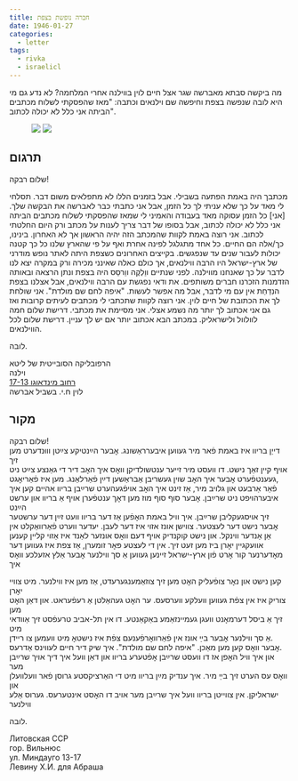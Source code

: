 ```yaml
---
title: חברה נופשת בצפת
date: 1946-01-27
categories:
  - letter
tags:
  - rivka
  - israelicl
---
```


מה ביקשה סבתא מאברשה שגר אצל חיים לוין בווילנה אחרי המלחמה?
לא נדע גם מי היא לובה שנפשה בצפת וחיפשה שם וילנאים וכתבה:
"מאז שהפסקתי לשלוח מכתבים הביתה
אני כלל לא יכולה לכתוב".

<figure class="half">
    <a  href="/pupko-papers/assets/images/1946-01-27-safed-1.jpg">
    <img src="/pupko-papers/assets/images/1946-01-27-safed-1.jpg"></a>
    <a  href="/pupko-papers/assets/images/1946-01-27-safed-2.jpg">
    <img src="/pupko-papers/assets/images/1946-01-27-safed-2.jpg"></a>
</figure>

## תרגום

שלום רבקה!

מכתבך היה באמת הפתעה בשבילי. אבל בזמנים הללו לא מתפלאים משום דבר. תסלחי לי
מאד על כך שלא עניתי לך כל הזמן, אבל אני כתבתי כבר לאברשה את הבקשה שלך.
[אני] כל הזמן עסוקה מאד בעבודה והאמיני לי שמאז שהפסקתי לשלוח מכתבים הביתה
אני כלל לא יכולה לכתוב, אבל בסופו של דבר צריך לענות על מכתב ורק היום החלטתי לכתוב.
אני רוצה באמת לקוות שהמכתב הזה יהיה הראשון אך לא האחרון. בינינו, כך/אלה הם החיים.
כל אחד מתגלגל לפינה אחרת ואף על פי שהארץ שלנו כל כך קטנה יכולות לעבור שנים
עד שנפגשים. בקייצים האחרונים כשצפת היתה לאתר נופש מודרני של ארץ-ישראל היו הרבה
ווילנאים, אך כולם כאלה שאינני מכירה ורק במקרה יצא לנו לדבר על כך שאנחנו מווילנה.
לפני שנתיים ווֵלְקֶה ווֵרסֵס היה בצפת ונתן הרצאה ובאותה הזדמנות הזכרנו חברים משותפים.
את ודאי נפגשת עם הרבה ווילנאים, אבל אצלנו בצפת הנִדַחַת אין עם מי לדבר, אבל מה אפשר
לעשות. "איפה לחם שם מולדת". אני שולחת לך את הכתובת של חיים לוין.
אני רוצה לקוות שתכתבי לי מכתבים לעיתים קרובות ואז גם אני אכתוב לך יותר מה נשמע
אצלי. אני מסיימת את מכתבי. דרישת שלום חמה  לוולוול ולישראליק. במכתב הבא אכתוב
יותר אם יש לך עניין. דרישת שלום לכל הווילנאים.

לובה.


הרפובליקה הסובייטית של ליטא  
וילנה  
[רחוב מינדאוגו 17-13](https://goo.gl/maps/B5Z2Q1oxzmFxEbqHA)  
לוין ח.י. בשביל אברשה

## מקור

שלום רבקה!  
דייַן בריוו איז באמת פֿאר מיר געווען איבערראַשונג. אׇבער הײַנטיקע צײַטן וווּנדערט מען זיך  
אויף קיין זאַך נישט. דו וועסט מיר זייער ענטשולדיקן וואׇס איך האׇב דיר די גאַנצע צײַט ניט  
געענטפֿערט אׇבער איך האׇב שוין געשריבן אַבראַשען דײַן פֿאַרלאַנג. מען איז פֿאַריאׇגט,  
פֿאַר אַרבעט און גלויב מיר, אַז זינט איך האׇב אויפֿגעהערט שרײַבן בריוו  אהיים קען איך   
איבערהויפט ניט שרײַבן. אׇבער סוף סוף מוז מען דאׇך ענטפֿערן אויף אַ בריוו און ערשט הײַנט  
זיך אויסגעקליבן שרײַבן. איך וויל באמת האׇפֿען אַז דער בריוו וועט זײַן דער ערשטער  
אׇבער נישט דער לעצטער. צווישן אונז אזוי איז דער לעבן. יעדער ווערט פֿאַרוואַקלט אין  
אַן אַנדער ווינקל. און נישט קוקנדיק אויף דעם וואׇס אונזער לאַנד איז אַזוי קליין קענען  
אוועקגיין יאׇרן ביז מען זעט זיך. אין די לעצטע פּאׇר זומערן, אַז צפת איז געווען דער  
מאׇדערנער קור אׇרט פֿון ארץ-ישראל זיינען געווען אַ סך ווילנער אׇבער אַלץ אזעלכע וואׇס איך  
  
קען נישט  און נאׇר צופֿעליק האׇט מען זיך צוזאַמענגערעדט, אַז מען איז ווילנער. מיט צוויי יאׇרן  
צוריק איז אין צפֿת געווען וועלקע ווערסעס. ער האׇט געהאַלטן אַ רעפֿעראט. און דאַן האׇט מען  
זיך אַ ביסל דערמאׇנט וועגן געמיינזאַמע באַקאַנטע. דו אין תל-אביב טרעפֿסט זיך אַוודאי מיט  
אַ סך ווילנער אׇבער בײַ אונז אין פֿאַרוואׇרפֿענעם צפֿת איז נישטאׇ מיט וועמען צו ריידן.  
אׇבער וואׇס קען מען מאַכן. "איפה לחם שם מולדת". איך שיק דיר חיים לעווינס אַדרעס.  
און איך וויל האׇפן אז דו וועסט שרײַבן אׇפֿטערע בריוו און דאַן וועל איך דיך אויך שרײַבן מער  
וואׇס עס הערט זיך בײַ מיר. איך ענדיק מײַן בריוו מיט די האַרציקסטע גרוסן פֿאר וועלוועלן און  
ישראליקן. אין צווייטן בריוו וועל איך שרײַבן מער אויב דו האׇסט אינטערעס. גערוס אַלע ווילנער  

לובה.

Литовская ССР  
гор. Вильнюс  
ул. Миндауго 13-17  
Левину Х.И. для Абраша

